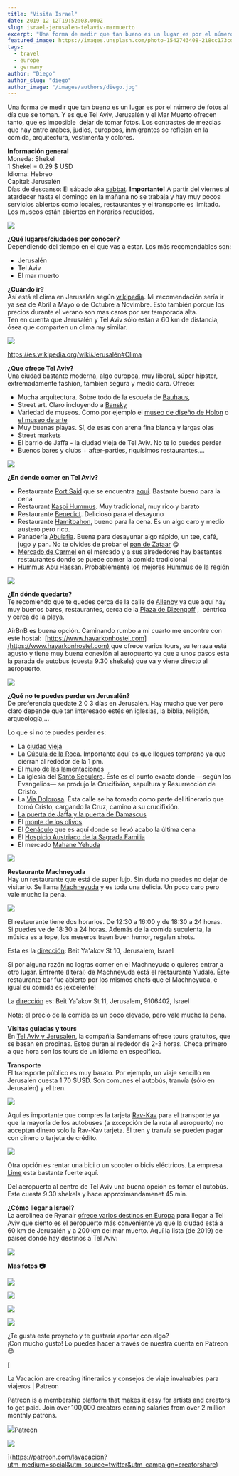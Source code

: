 ```yaml
---
title: "Visita Israel"
date: 2019-12-12T19:52:03.000Z
slug: israel-jerusalen-telaviv-marmuerto
excerpt: "Una forma de medir que tan bueno es un lugar es por el número de fotos al día que se toman. Y es que Tel Aviv, Jerusalén y el Mar Muerto ofrecen tanto, que es i..."
featured_image: https://images.unsplash.com/photo-1542743408-218cc173cda0?ixlib=rb-1.2.1&q=80&fm=jpg&crop=entropy&cs=tinysrgb&w=2000&fit=max&ixid=eyJhcHBfaWQiOjExNzczfQ
tags:
  - travel
  - europe
  - germany
author: "Diego"
author_slug: "diego"
author_image: "/images/authors/diego.jpg"
---
```


Una forma de medir que tan bueno es un lugar es por el número de fotos al día que se toman. Y es que Tel Aviv, Jerusalén y el Mar Muerto ofrecen tanto, que es imposible  dejar de tomar fotos. Los contrastes de mezclas que hay entre arabes, judios, europeos, inmigrantes se reflejan en la comida, arquitectura, vestimenta y colores.

**Información general**  
Moneda: Shekel  
1 Shekel = 0.29 $ USD  
Idioma: Hebreo  
Capital: Jerusalén  
Días de descanso: El sábado aka [sabbat](https://es.wikipedia.org/wiki/Sabbat). **Importante!** A partir del viernes al atardecer hasta el domingo en la mañana no se trabaja y hay muy pocos servicios abiertos como locales, restaurantes y el transporte es limitado. Los museos están abiertos en horarios reducidos.

![](/images/IMG_1717-1.JPG)

**¿Qué lugares/ciudades por conocer?**  
Dependiendo del tiempo en el que vas a estar. Los más recomendables son:

*   Jerusalén
*   Tel Aviv
*   El mar muerto

**¿Cuándo ir?**  
Así está el clima en Jerusalén según [wikipedia](https://es.wikipedia.org/wiki/Jerusalén#Clima). Mi recomendación sería ir ya sea de Abril a Mayo o de Octubre a Novimbre. Esto también porque los precios durante el verano son mas caros por ser temporada alta.  
Ten en cuenta que Jerusalén y Tel Aviv sólo están a 60 km de distancia, ósea que comparten un clima my similar.

![](/images/Screenshot-2019-12-12-at-20.16.11.png)

https://es.wikipedia.org/wiki/Jerusalén#Clima

**¿Que ofrece Tel Aviv?**  
Una ciudad bastante moderna, algo europea, muy liberal, súper hipster, extremadamente fashion, también segura y medio cara. Ofrece:

*   Mucha arquitectura. Sobre todo de la escuela de [Bauhaus](https://es.wikipedia.org/wiki/Escuela_de_la_Bauhaus),
*   Street art. Claro incluyendo a [Bansky](https://es.wikipedia.org/wiki/Banksy)
*   Variedad de museos. Como por ejemplo el [museo de diseño de Holon](http://www.dmh.org.il/default.aspx) o [el museo de arte](http://www.tamuseum.org.il)
*   Muy buenas playas. Sí, de esas con arena fina blanca y largas olas
*   Street markets
*   El barrio de Jaffa - la ciudad vieja de Tel Aviv. No te lo puedes perder
*   Buenos bares y clubs + after-parties, riquísimos restaurantes,...  
    

![](/images/IMG_1751.JPG)

**¿En donde comer en Tel Aviv?**

*   Restaurante [Port Said](https://www.tripadvisor.de/Restaurant_Review-g293984-d3626399-Reviews-Port_Said-Tel_Aviv_Tel_Aviv_District.html) que se encuentra [aquí](https://goo.gl/maps/MibYU85EjCQemHuE7). Bastante bueno para la cena
*   Restaurant [Kaspi Hummus](https://goo.gl/maps/X1e63TqL3t2UaVrc6). Muy tradicional, muy rico y barato
*   Restaurante [Benedict](https://goo.gl/maps/2YCDZf96C8ESTshP7). Delicioso para el desayuno
*   Restaurante [Hamitbahon](https://goo.gl/maps/21uiUtK1odUs16zU6), bueno para la cena. Es un algo caro y medio austero pero rico.
*   Panadería [Abulafia](https://goo.gl/maps/ZvJxUvV9DgbMhZ4A9). Buena para desayunar algo rápido, un tee, café, jugo y pan. No te olvides de probar el [pan de Zataar](https://es.wikipedia.org/wiki/Zataar) 😋
*   [Mercado de Carmel](https://goo.gl/maps/eo68Xe1Rrofb7h8o8) en el mercado y a sus alrededores hay bastantes restaurantes donde se puede comer la comida tradicional
*   [Hummus Abu Hassan](https://goo.gl/maps/885EBcvXvPfR6DyD9). Probablemente los mejores [Hummus](https://es.wikipedia.org/wiki/Hummus) de la región

![](/images/IMG_1747.jpeg)

**¿En dónde quedarte?**  
Te recomiendo que te quedes cerca de la calle de [Allenby](https://goo.gl/maps/o3zhw3S3hCBtSXZD8) ya que aquí hay muy buenos bares, restaurantes, cerca de la [Plaza de Dizengoff](https://es.wikipedia.org/wiki/Plaza_Dizengoff) ,  céntrica y cerca de la playa.  
  
AirBnB es buena opción. Caminando rumbo a mi cuarto me encontre con este hostal:  [https://www.hayarkonhostel.com](https://www.hayarkonhostel.com) que ofrece varios tours, su terraza está agusto y tiene muy buena conexión al aeropuerto ya que a unos pasos esta la parada de autobus (cuesta 9.30 shekels) que va y viene directo al aeropuerto.

![](/images/IMG_1746.JPG)

**¿Qué no te puedes perder en Jerusalén?**  
De preferencia quedate 2 0 3 días en Jerusalén. Hay mucho que ver pero claro depende que tan interesado estés en iglesias, la biblia, religión, arqueología,...  
  
Lo que si no te puedes perder es:

*   La [ciudad vieja](https://es.wikipedia.org/wiki/Ciudad_vieja_de_Jerusalén)
*   La [Cúpula de la Roca](https://es.wikipedia.org/wiki/Cúpula_de_la_Roca). Importante aquí es que llegues temprano ya que cierran al rededor de la 1 pm.
*   El [muro de las lamentaciones](https://es.wikipedia.org/wiki/Muro_de_las_Lamentaciones)
*   La iglesia del [Santo Sepulcro](https://es.wikipedia.org/wiki/Santo_Sepulcro). Éste es el punto exacto donde —según los Evangelios— se produjo la Crucifixión, sepultura y Resurrección de Cristo.
*   La [Via Dolorosa](https://es.wikipedia.org/wiki/V%C3%ADa_Dolorosa). Ésta calle se ha tomado como parte del itinerario que tomó Cristo, cargando la Cruz, camino a su crucifixión.
*   [La puerta de Jaffa y la puerta de Damascus](https://es.wikipedia.org/wiki/Puerta_de_Jaffa)
*   El [monte de los olivos](https://es.wikipedia.org/wiki/Monte_de_los_Olivos)
*   El [Cenáculo](https://es.wikipedia.org/wiki/Cenáculo) que es aquí donde se llevó acabo la última cena
*   El [Hospicio Austriaco de la Sagrada Familia](https://www.austrianhospice.com/en/)
*   El mercado [Mahane Yehuda](https://es.wikipedia.org/wiki/Mercado_Mahane_Yehuda)

![](/images/IMG_1801.jpg)

**Restaurante Machneyuda**  
Hay un restaurante que está de super lujo. Sin duda no puedes no dejar de visitarlo. Se llama [Machneyuda](https://www.machneyuda.co.il/?lang=en) y es toda una delicia. Un poco caro pero vale mucho la pena.

![](/images/IMG_1818-1.jpg)

El restaurante tiene dos horarios. De 12:30 a 16:00 y de 18:30 a 24 horas.  
Si puedes ve de 18:30 a 24 horas. Además de la comida suculenta, la música es a tope, los meseros traen buen humor, regalan shots.  
  
Esta es la [dirección](https://goo.gl/maps/zyQwZPJgvUyUo59m6): Beit Ya'akov St 10, Jerusalem, Israel  
  
Si por alguna razón no logras comer en el Machneyuda o quieres entrar a otro lugar. Enfrente (literal) de Machneyuda está el restaurante Yudale. Éste restaurante bar fue abierto por los mismos chefs que el Machneyuda, e igual su comida es ¡excelente!  
  
La [dirección](https://goo.gl/maps/PkFPb78SQwP7ShAu9) es: Beit Ya'akov St 11, Jerusalem, 9106402, Israel  
  
Nota: el precio de la comida es un poco elevado, pero vale mucho la pena.

**Visitas guiadas y tours**  
En [Tel Aviv y Jerusalén](https://www.neweuropetours.eu/es/), la compañia Sandemans ofrece tours gratuitos, que se basan en propinas. Estos duran al rededor de 2-3 horas. Checa primero a que hora son los tours de un idioma en específico.  
  
**Transporte**  
El transporte público es muy barato. Por ejemplo, un viaje sencillo en Jerusalén cuesta 1.70 $USD. Son comunes el autobús, tranvía (sólo en Jerusalén) y el tren.

![](/images/IMG_1754-1.JPG)

Aquí es importante que compres la tarjeta [Rav-Kav](https://www.rail.co.il/en/ravkav) para el transporte ya que la mayoría de los autobuses (a excepción de la ruta al aeropuerto) no acceptan dinero solo la Rav-Kav tarjeta. El tren y tranvía se pueden pagar con dinero o tarjeta de crédito.

![](/images/ravkavCardcss-1.jpg)

Otra opción es rentar una bici o un scooter o bicis eléctricos. La empresa [Lime](https://www.li.me/es/) esta bastante fuerte aquí.  
  
Del aeropuerto al centro de Tel Aviv una buena opción es tomar el autobús. Este cuesta 9.30 shekels y hace approximandamenet 45 min.  
  
**¿Cómo llegar a Israel?**  
La aerolinea de Ryanair [ofrece varios destinos en Europa](https://www.ryanair.com/es/es/) para llegar a Tel Aviv que siento es el aeropuerto más conveniente ya que la ciudad está a 60 km de Jerusalén y a 200 km del mar muerto. Aquí la lista (de 2019) de países donde hay destinos a Tel Aviv:

![](/images/Screenshot-2019-12-12-at-20.24.30.png)

**Mas fotos 📷**

![](/images/IMG_1774.JPG)

![](/images/IMG_1806.jpg)

![](/images/IMG_1763-1.JPG)

![](/images/IMG_1729.JPG)

¿Te gusta este proyecto y te gustaría aportar con algo?  
¡Con mucho gusto! Lo puedes hacer a través de nuestra cuenta en Patreon 😊

[

La Vacación are creating itinerarios y consejos de viaje invaluables para viajeros | Patreon

Patreon is a membership platform that makes it easy for artists and creators to get paid. Join over 100,000 creators earning salaries from over 2 million monthly patrons.

![](https://c5.patreon.com/external/favicon/apple-touch-icon.png?v=jw6AR4Rg74)Patreon

![](https://c10.patreonusercontent.com/3/eyJ3Ijo5NjB9/patreon-media/p/campaign/3308225/03cce792765d43b0931705ae173beefe/2.jpg?token-time=1571097600&token-hash=fpLYAo_gTw9W1SrqGUh2SP6YKCEZaUjBqdW0ftWQQjM%3D)

](https://patreon.com/lavacacion?utm_medium=social&utm_source=twitter&utm_campaign=creatorshare)